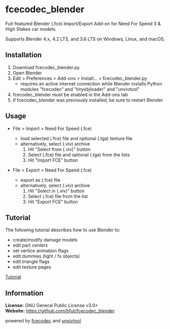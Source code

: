 # fcecodec_blender
Full-featured Blender (.fce) Import/Export Add-on for Need For Speed 3 & High Stakes car models.

Supports Blender 4.x, 4.2 LTS, and 3.6 LTS on Windows, Linux, and macOS.

## Installation
1. Download fcecodec_blender.py
1. Open Blender
1. Edit > Preferences > Add-ons > Install... > fcecodec_blender.py
   - requires an active internet connection while Blender installs Python modules "fcecodec" and "tinyobjloader" and "unvivtool"
1. fcecodec_blender must be enabled in the Add-ons tab
1. if fcecodec_blender was previously installed, be sure to restart Blender

## Usage
 * File > Import > Need For Speed (.fce)
    - load selected (.fce) file and optional (.tga) texture file
    - alternatively, select (.viv) archive
        1. Hit "Select from (.viv)" button
        2. Select (.fce) file and optional (.tga) from the lists
        3. Hit "Import FCE" button

* File > Export > Need For Speed (.fce)
    - export as (.fce) file
    - alternatively, select (.viv) archive
        1. Hit "Select in (.viv)" button
        2. Select (.fce) file from the list
        3. Hit "Export FCE" button

## Tutorial

The following tutorial describes how to use Blender to:
* create/modify damage models
* edit part centers
* set vertice animation flags
* edit dummies (light / fx objects)
* edit triangle flags
* edit texture pages

[Tutorial](https://github.com/bfut/fcecodec/tree/main/scripts/doc_Obj2Fce.md)

## Information
__License:__ GNU General Public License v3.0+<br/>
__Website:__ <https://github.com/bfut/fcecodec_blender>

powered by [fcecodec](https://github.com/bfut/fcecodec) and [unvivtool](https://github.com/bfut/unvivtool)
